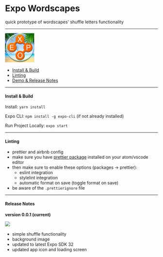 # Expo Wordscapes

quick prototype of wordscapes' shuffle letters functionality

---

<p align="left">
  <img src="assets/icon.png?raw=true" width="96" />
</p>


- [Install & Build](#install--build)
- [Linting](#linting)
- [Demo & Release Notes](#release-notes)

---

#### Install & Build

Install: `yarn install`

Expo CLI: `npm install -g expo-cli` (if not already installed)

Run Project Locally: `expo start`

---

#### Linting

- prettier and airbnb config
- make sure you have [prettier package](https://atom.io/packages/prettier-atom) installed on your atom/vscode editor
- then make sure to enable these options (packages → prettier):
  - eslint integration
  - stylelint integration
  - automatic format on save (toggle format on save)
- be aware of the `.prettierignore` file

---

#### Release Notes

**version 0.0.1 (current)**

<p align="left">
  <img src="creative/releases/expo-wordscapes-0.0.1.gif?raw=true" width="320" />
</p>

- simple shuffle functionality
- background image
- updated to latest Expo SDK 32
- updated app icon and loading screen
